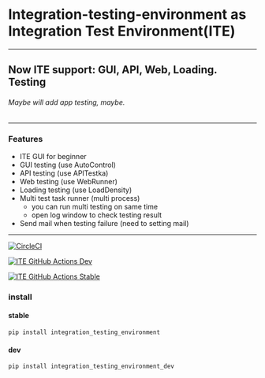 # Integration-testing-environment as Integration Test Environment(ITE)

---
## Now ITE support: GUI, API, Web, Loading. Testing
###### Maybe will add app testing, maybe. 

---

### Features
* ITE GUI for beginner
* GUI testing (use AutoControl)
* API testing (use APITestka)
* Web testing (use WebRunner)
* Loading testing (use LoadDensity)
* Multi test task runner (multi process)
  * you can run multi testing on same time
  * open log window to check testing result
* Send mail when testing failure (need to setting mail)

---

[![CircleCI](https://dl.circleci.com/status-badge/img/gh/JE-Chen/Integration-testing-environment/tree/main.svg?style=svg)](https://dl.circleci.com/status-badge/redirect/gh/JE-Chen/Integration-testing-environment/tree/main)

[![ITE GitHub Actions Dev](https://github.com/JE-Chen/Integration-testing-environment/actions/workflows/ITE-github-actions_dev.yml/badge.svg)](https://github.com/JE-Chen/Integration-testing-environment/actions/workflows/ITE-github-actions_dev.yml)

[![ITE GitHub Actions Stable](https://github.com/JE-Chen/Integration-testing-environment/actions/workflows/ITE-github-actions_stable.yml/badge.svg)](https://github.com/JE-Chen/Integration-testing-environment/actions/workflows/ITE-github-actions_stable.yml)

### install
#### stable
```commandline
pip install integration_testing_environment
```
#### dev
```commandline
pip install integration_testing_environment_dev
```
